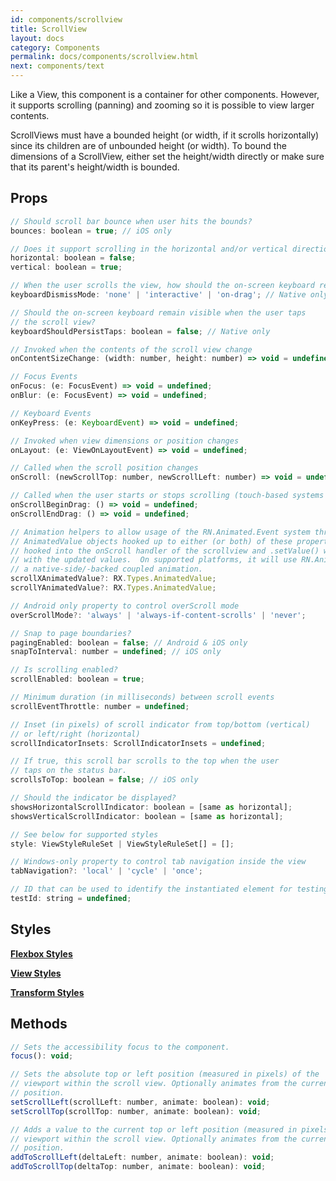 ```yaml
---
id: components/scrollview
title: ScrollView
layout: docs
category: Components
permalink: docs/components/scrollview.html
next: components/text
---
```


Like a View, this component is a container for other components. However, it supports scrolling (panning) and zooming so it is possible to view larger contents.

ScrollViews must have a bounded height (or width, if it scrolls horizontally) since its children are of unbounded height (or width). To bound the dimensions of a ScrollView, either set the height/width directly or make sure that its parent's height/width is bounded.

## Props
``` javascript
// Should scroll bar bounce when user hits the bounds?
bounces: boolean = true; // iOS only

// Does it support scrolling in the horizontal and/or vertical directions?
horizontal: boolean = false;
vertical: boolean = true;

// When the user scrolls the view, how should the on-screen keyboard react?
keyboardDismissMode: 'none' | 'interactive' | 'on-drag'; // Native only

// Should the on-screen keyboard remain visible when the user taps
// the scroll view?
keyboardShouldPersistTaps: boolean = false; // Native only

// Invoked when the contents of the scroll view change
onContentSizeChange: (width: number, height: number) => void = undefined;

// Focus Events
onFocus: (e: FocusEvent) => void = undefined;
onBlur: (e: FocusEvent) => void = undefined;

// Keyboard Events
onKeyPress: (e: KeyboardEvent) => void = undefined;

// Invoked when view dimensions or position changes
onLayout: (e: ViewOnLayoutEvent) => void = undefined;

// Called when the scroll position changes
onScroll: (newScrollTop: number, newScrollLeft: number) => void = undefined;

// Called when the user starts or stops scrolling (touch-based systems only)
onScrollBeginDrag: () => void = undefined;
onScrollEndDrag: () => void = undefined;

// Animation helpers to allow usage of the RN.Animated.Event system through ReactXP.
// AnimatedValue objects hooked up to either (or both) of these properties will be automatically
// hooked into the onScroll handler of the scrollview and .setValue() will be called on them
// with the updated values.  On supported platforms, it will use RN.Animated.event() to do
// a native-side/-backed coupled animation.
scrollXAnimatedValue?: RX.Types.AnimatedValue;
scrollYAnimatedValue?: RX.Types.AnimatedValue;

// Android only property to control overScroll mode
overScrollMode?: 'always' | 'always-if-content-scrolls' | 'never';

// Snap to page boundaries?
pagingEnabled: boolean = false; // Android & iOS only
snapToInterval: number = undefined; // iOS only

// Is scrolling enabled?
scrollEnabled: boolean = true;

// Minimum duration (in milliseconds) between scroll events
scrollEventThrottle: number = undefined;

// Inset (in pixels) of scroll indicator from top/bottom (vertical)
// or left/right (horizontal)
scrollIndicatorInsets: ScrollIndicatorInsets = undefined;

// If true, this scroll bar scrolls to the top when the user
// taps on the status bar.
scrollsToTop: boolean = false; // iOS only

// Should the indicator be displayed?
showsHorizontalScrollIndicator: boolean = [same as horizontal];
showsVerticalScrollIndicator: boolean = [same as horizontal];

// See below for supported styles
style: ViewStyleRuleSet | ViewStyleRuleSet[] = [];

// Windows-only property to control tab navigation inside the view
tabNavigation?: 'local' | 'cycle' | 'once';

// ID that can be used to identify the instantiated element for testing purposes.
testId: string = undefined;
```

## Styles
[**Flexbox Styles**](/reactxp/docs/styles.html#flexbox-style-attributes)

[**View Styles**](/reactxp/docs/styles.html#view-style-attributes)

[**Transform Styles**](/reactxp/docs/styles.html#transform-style-attributes)

## Methods
``` javascript
// Sets the accessibility focus to the component.
focus(): void;

// Sets the absolute top or left position (measured in pixels) of the
// viewport within the scroll view. Optionally animates from the current
// position.
setScrollLeft(scrollLeft: number, animate: boolean): void;
setScrollTop(scrollTop: number, animate: boolean): void;

// Adds a value to the current top or left position (measured in pixels) of the
// viewport within the scroll view. Optionally animates from the current
// position.
addToScrollLeft(deltaLeft: number, animate: boolean): void;
addToScrollTop(deltaTop: number, animate: boolean): void;
```


